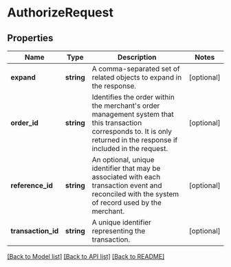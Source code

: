 # AuthorizeRequest

## Properties
Name | Type | Description | Notes
------------ | ------------- | ------------- | -------------
**expand** | **string** | A comma-separated set of related objects to expand in the response. | [optional] 
**order_id** | **string** | Identifies the order within the merchant&#x27;s order management system that this transaction corresponds to. It is only returned in the response if included in the request. | [optional] 
**reference_id** | **string** | An optional, unique identifier that may be associated with each transaction event and reconciled with the system of record used by the merchant. | [optional] 
**transaction_id** | **string** | A unique identifier representing the transaction. | [optional] 

[[Back to Model list]](../../README.md#documentation-for-models) [[Back to API list]](../../README.md#documentation-for-api-endpoints) [[Back to README]](../../README.md)

